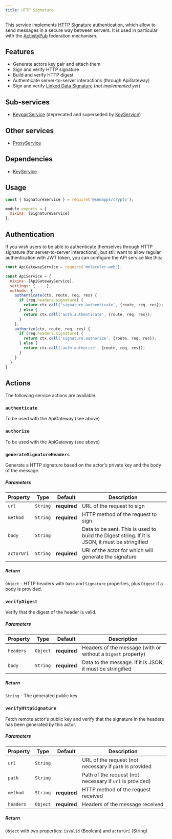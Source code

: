 ```yaml
---
title: HTTP Signature
---
```


This service implements [HTTP Signature](https://tools.ietf.org/html/draft-cavage-http-signatures-12) authentication, which allow to send messages in a secure way between servers. It is used in particular with the [ActivityPub](../activitypub) federation mechanism.

## Features

- Generate actors key pair and attach them
- Sign and verify HTTP signature
- Build and verify HTTP digest
- Authenticate server-to-server interactions (through ApiGateway)
- Sign and verify [Linked Data Signature](https://ldapwiki.com/wiki/Linked%20Data%20Signatures) (_not implemented yet_)

## Sub-services

- [KeypairService](keypair.md) (deprecated and superseded by [KeyService](../key-service))

## Other services

- [ProxyService](proxy.md)

## Dependencies

- [KeyService](../key-service)

## Usage

```js
const { SignatureService } = require('@semapps/crypto');

module.exports = {
  mixins: [SignatureService]
};
```

## Authentication

If you wish users to be able to authenticate themselves through HTTP signature (for server-to-server interactions), but still want to allow regular authentication with JWT token, you can configure the API service like this:

```js
const ApiGatewayService = require('moleculer-web');

const ApiService = {
  mixins: [ApiGatewayService],
  settings: { ... },
  methods: {
    authenticate(ctx, route, req, res) {
      if (req.headers.signature) {
        return ctx.call('signature.authenticate', {route, req, res});
      } else {
        return ctx.call('auth.authenticate', {route, req, res});
      }
    },
    authorize(ctx, route, req, res) {
      if (req.headers.signature) {
        return ctx.call('signature.authorize', {route, req, res});
      } else {
        return ctx.call('auth.authorize', {route, req, res});
      }
    }
  }
}
```

## Actions

The following service actions are available.

### `authenticate`

To be used with the ApiGateway (see above)

### `authorize`

To be used with the ApiGateway (see above)

### `generateSignatureHeaders`

Generate a HTTP signature based on the actor's private key and the body of the message.

##### Parameters

| Property   | Type     | Default      | Description                                                                                     |
| ---------- | -------- | ------------ | ----------------------------------------------------------------------------------------------- |
| `url`      | `String` | **required** | URL of the request to sign                                                                      |
| `method`   | `String` | **required** | HTTP method of the request to sign                                                              |
| `body`     | `String` |              | Data to be sent. This is used to build the Digest string. If it is JSON, it must be stringified |
| `actorUri` | `String` | **required** | URI of the actor for which will generate the signature                                          |

##### Return

`Object` - HTTP headers with `Date` and `Signature` properties, plus `Digest` if a body is provided.

### `verifyDigest`

Verify that the digest of the header is valid.

##### Parameters

| Property  | Type     | Default      | Description                                                  |
| --------- | -------- | ------------ | ------------------------------------------------------------ |
| `headers` | `Object` | **required** | Headers of the message (with or without a `Digest` property) |
| `body`    | `String` | **required** | Data to the message. If it is JSON, it must be stringified   |

##### Return

`String` - The generated public key.

### `verifyHttpSignature`

Fetch remote actor's public key and verify that the signature in the headers has been generated by this actor.

##### Parameters

| Property  | Type     | Default      | Description                                              |
| --------- | -------- | ------------ | -------------------------------------------------------- |
| `url`     | `String` |              | URL of the request (not necessary if `path` is provided  |
| `path`    | `String` |              | Path of the request (not necessary if `url` is provided) |
| `method`  | `String` | **required** | HTTP method of the request received                      |
| `headers` | `Object` | **required** | Headers of the message received                          |

##### Return

`Object` with two properties: `isValid` (Boolean) and `actorUri` (String)
